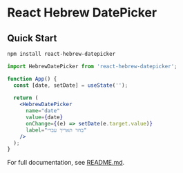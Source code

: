 # React Hebrew DatePicker

## Quick Start

```bash
npm install react-hebrew-datepicker
```

```jsx
import HebrewDatePicker from 'react-hebrew-datepicker';

function App() {
  const [date, setDate] = useState('');
  
  return (
    <HebrewDatePicker
      name="date"
      value={date}
      onChange={(e) => setDate(e.target.value)}
      label="בחר תאריך עברי"
    />
  );
}
```

For full documentation, see [README.md](README.md).
